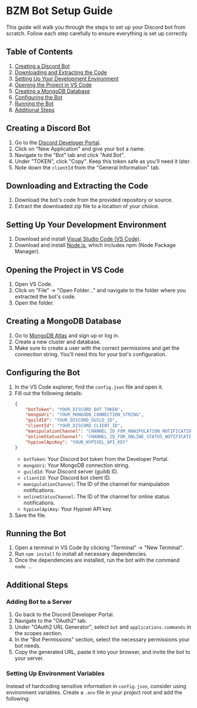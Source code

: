 # BZM Bot Setup Guide

This guide will walk you through the steps to set up your Discord bot from scratch. Follow each step carefully to ensure everything is set up correctly.

## Table of Contents

1. [Creating a Discord Bot](#creating-a-discord-bot)
2. [Downloading and Extracting the Code](#downloading-and-extracting-the-code)
3. [Setting Up Your Development Environment](#setting-up-your-development-environment)
4. [Opening the Project in VS Code](#opening-the-project-in-vs-code)
5. [Creating a MongoDB Database](#creating-a-mongodb-database)
6. [Configuring the Bot](#configuring-the-bot)
7. [Running the Bot](#running-the-bot)
8. [Additional Steps](#additional-steps)

## Creating a Discord Bot

1. Go to the [Discord Developer Portal](https://discord.com/developers/applications).
2. Click on "New Application" and give your bot a name.
3. Navigate to the "Bot" tab and click "Add Bot".
4. Under "TOKEN", click "Copy". Keep this token safe as you'll need it later.
5. Note down the `clientId` from the "General Information" tab.

## Downloading and Extracting the Code

1. Download the bot's code from the provided repository or source.
2. Extract the downloaded zip file to a location of your choice.

## Setting Up Your Development Environment

1. Download and install [Visual Studio Code (VS Code)](https://code.visualstudio.com/).
2. Download and install [Node.js](https://nodejs.org/), which includes npm (Node Package Manager).

## Opening the Project in VS Code

1. Open VS Code.
2. Click on "File" -> "Open Folder..." and navigate to the folder where you extracted the bot's code.
3. Open the folder.

## Creating a MongoDB Database

1. Go to [MongoDB Atlas](https://www.mongodb.com/cloud/atlas) and sign up or log in.
2. Create a new cluster and database.
3. Make sure to create a user with the correct permissions and get the connection string. You'll need this for your bot's configuration.

## Configuring the Bot

1. In the VS Code explorer, find the `config.json` file and open it.
2. Fill out the following details:
    ```json
    {
        "botToken": "YOUR_DISCORD_BOT_TOKEN",
        "mongoUri": "YOUR_MONGODB_CONNECTION_STRING",
        "guildId": "YOUR_DISCORD_GUILD_ID",
        "clientId": "YOUR_DISCORD_CLIENT_ID",
        "manipulationChannel": "CHANNEL_ID_FOR_MANIPULATION_NOTIFICATIONS",
        "onlineStatusChannel": "CHANNEL_ID_FOR_ONLINE_STATUS_NOTIFICATIONS",
        "hypixelApiKey": "YOUR_HYPIXEL_API_KEY"
    }
    ```
    - `botToken`: Your Discord bot token from the Developer Portal.
    - `mongoUri`: Your MongoDB connection string.
    - `guildId`: Your Discord server (guild) ID.
    - `clientId`: Your Discord bot client ID.
    - `manipulationChannel`: The ID of the channel for manipulation notifications.
    - `onlineStatusChannel`: The ID of the channel for online status notifications.
    - `hypixelApiKey`: Your Hypixel API key.
3. Save the file.

## Running the Bot

1. Open a terminal in VS Code by clicking "Terminal" -> "New Terminal".
2. Run `npm install` to install all necessary dependencies.
3. Once the dependencies are installed, run the bot with the command `node .`.

## Additional Steps

### Adding Bot to a Server

1. Go back to the Discord Developer Portal.
2. Navigate to the "OAuth2" tab.
3. Under "OAuth2 URL Generator", select `bot` and `applications.commands` in the scopes section.
4. In the "Bot Permissions" section, select the necessary permissions your bot needs.
5. Copy the generated URL, paste it into your browser, and invite the bot to your server.

### Setting Up Environment Variables

Instead of hardcoding sensitive information in `config.json`, consider using environment variables. Create a `.env` file in your project root and add the following:
